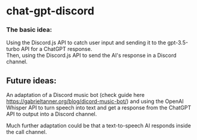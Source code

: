 # chat-gpt-discord  
### The basic idea:

Using the Discord.js API to catch user input and sending it to the gpt-3.5-turbo API for a ChatGPT response.  
Then, using the Discord.js API to send the AI's response in a Discord channel.

## Future ideas:
An adaptation of a Discord music bot (check guide here https://gabrieltanner.org/blog/dicord-music-bot/) and using the OpenAI Whisper API to turn speech into text and get a response from the ChatGPT API to output into a Discord channel.

Much further adaptation could be that a text-to-speech AI responds inside the call channel.
